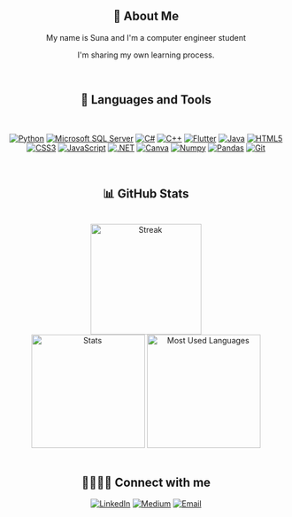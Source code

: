 <section align="center">
<div class="markdown-heading" dir="auto">
  <h2 align="center" class="heading-element" dir="auto">💫 About Me</h2>
  <a id="user-content--languages-and-tools" class="anchor" aria-label="Permalink: 💫 About Me" href="#-languages-and-tools"></a>
  <p dir="auto"> My name is Suna and I'm a computer engineer student<p/>
  <p dir="auto"> I'm sharing my own learning process. <p/>
</div>
</section>


<section align="center">
<br>
<div class="markdown-heading" dir="auto">
  <h2 align="center" class="heading-element" dir="auto">🧰 Languages and Tools</h2>
  <a id="user-content--languages-and-tools" class="anchor" aria-label="Permalink: 🧰 Languages and Tools" href="#-languages-and-tools"></a>
</div>
<br>
<p dir="auto">
  <a href="https://www.python.org/" target="_blank" rel="noopener noreferrer"><img src="https://img.shields.io/badge/Python-3776AB?style=for-the-badge&logo=python&logoColor=white" alt="Python" /></a>
  <a href="https://www.microsoft.com/en-us/sql-server" target="_blank" rel="noopener noreferrer"><img src="https://img.shields.io/badge/Microsoft_SQL_Server-CC2927?style=for-the-badge&logo=microsoft-sql-server&logoColor=white" alt="Microsoft SQL Server" /></a>
  <a href="https://learn.microsoft.com/en-us/dotnet/csharp/" target="_blank" rel="noopener noreferrer"><img src="https://img.shields.io/badge/C%23-239120?style=for-the-badge&logo=csharp&logoColor=white" alt="C#" /></a>
  <a href="https://isocpp.org/" target="_blank" rel="noopener noreferrer"><img src="https://img.shields.io/badge/C++-00599C?style=for-the-badge&logo=cplusplus&logoColor=white" alt="C++" /></a>
  <a href="https://flutter.dev/" target="_blank" rel="noopener noreferrer"><img src="https://img.shields.io/badge/Flutter-02569B?style=for-the-badge&logo=flutter&logoColor=white" alt="Flutter" /></a>
  <a href="https://www.java.com/" target="_blank" rel="noopener noreferrer"><img src="https://img.shields.io/badge/Java-007396?style=for-the-badge&logo=java&logoColor=white" alt="Java" /></a>
  <a href="https://developer.mozilla.org/en-US/docs/Web/HTML" target="_blank" rel="noopener noreferrer"><img src="https://img.shields.io/badge/HTML5-E34F26?style=for-the-badge&logo=html5&logoColor=white" alt="HTML5" /></a>
  <a href="https://developer.mozilla.org/en-US/docs/Web/CSS" target="_blank" rel="noopener noreferrer"><img src="https://img.shields.io/badge/CSS3-1572B6?style=for-the-badge&logo=css3&logoColor=white" alt="CSS3" /></a>
  <a href="https://www.javascript.com/" target="_blank" rel="noopener noreferrer"><img src="https://img.shields.io/badge/JavaScript-F7DF1E?style=for-the-badge&logo=javascript&logoColor=black" alt="JavaScript" /></a>
  <a href="https://dotnet.microsoft.com/" target="_blank" rel="noopener noreferrer"><img src="https://img.shields.io/badge/.NET-512BD4?style=for-the-badge&logo=dotnet&logoColor=white" alt=".NET" /></a>
  <a href="https://www.canva.com/" target="_blank" rel="noopener noreferrer"><img src="https://img.shields.io/badge/Canva-00C4CC?style=for-the-badge&logo=canva&logoColor=white" alt="Canva" /></a>
  <a href="https://numpy.org/" target="_blank" rel="noopener noreferrer"><img src="https://img.shields.io/badge/Numpy-013243?style=for-the-badge&logo=numpy&logoColor=white" alt="Numpy" /></a>
  <a href="https://pandas.pydata.org/" target="_blank" rel="noopener noreferrer"><img src="https://img.shields.io/badge/Pandas-150458?style=for-the-badge&logo=pandas&logoColor=white" alt="Pandas" /></a>
  <a href="https://git-scm.com/" target="_blank" rel="noopener noreferrer"><img src="https://img.shields.io/badge/Git-F05032?style=for-the-badge&logo=git&logoColor=white" alt="Git" /></a>
</p>
</section>



<section align="center">
<br>
<div class="markdown-heading" dir="auto" align-items: center;>
  <h2 align="center" class="heading-element" dir="auto">📊 GitHub Stats</h2>
  <a id="user-content--languages-and-tools" class="anchor" aria-label="Permalink: 📊 GitHub Stats" href="#-languages-and-tools"></a>
</div>
<br>
  <a href="https://git.io/streak-stats">
    <img alt="Streak" src="https://streak-stats.vercel.app?user=suna-slgl&theme=tokyonight&hide_border=true&background=FFFFFF00&date_format=j%20M%5B%20Y%5D&" height="200rem" />
  </a>
  <br>
 
  <img alt="Stats" src="http://github-readme-stats.vercel.app/api?username=suna-slgl&theme=tokyonight&hide_border=true&bg_color=00000000" height="205rem"/>
  <img alt="Most Used Languages" src="https://github-readme-stats.vercel.app/api/top-langs/?username=suna-slgl&langs_count=6&theme=tokyonight&hide_border=true&bg_color=00000000" height="205rem"/>
  
  
</section>





<section align="center"> 
<br>
  <div class="markdown-heading" dir="auto">
    <h2 class="heading-element" dir="auto">🫱🏼‍🫲🏼 Connect with me</h2>
    <a id="user-content--connect-with-me" class="anchor" aria-label="Permalink: 🫱🏼‍🫲🏼 Connect with me" href="#-connect-with-me"></a>
  </div>
  <p dir="auto">
    <a href="https://www.linkedin.com/in/suna-s/" rel="nofollow"><img src="https://img.shields.io/badge/LinkedIn-%230077B5.svg?style=for-the-badge&logo=linkedin&logoColor=white" alt="LinkedIn" /></a>
    <a href="https://medium.com/@suna_" rel="nofollow"><img src="https://img.shields.io/badge/Medium-12100E?style=for-the-badge&logo=medium&logoColor=white" alt="Medium" /></a>
    <a href="mailto:sunasalgali@outlook.com" rel="nofollow"><img src="https://img.shields.io/badge/Email-0078D4?style=for-the-badge&logo=microsoft-outlook&logoColor=white" alt="Email" /></a>
  </p>
<br/>
</section>


<!-- Proudly created with GPRM ( https://gprm.itsvg.in ) -->
